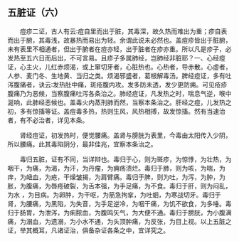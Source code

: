 ## 五脏证（六）


&emsp;&emsp;痘疹二证，古人有云∶痘自里而出于脏，其毒深，故久热而难出为重；疹自表而出于腑，其毒浅，故暴热而易出为轻。余谓此说未必然也。盖痘疹皆出于脏腑，未有表里不相通者，但出于腑者在痘亦轻，出于脏者在疹亦重。所以凡是疹子，必发热至五六日而后出，不可言易。且疹子多属肺经，岂肺经非脏耶？一、心经痘证，心主火，儿红赤烦渴，或上窜切牙者，心脏热也。心热者，导赤散。心虚者，人参、麦门冬、生地黄、当归之类。烦渴邪盛者，葛根解毒汤。脾经痘证，多有吐泻腹痛者，诀云∶发热肚中痛，斑疮腹内攻。发多防未透，发少更防痈。可见疮疹腹痛乃为恶候，当察腹痛吐泻各条治之。肺经痘证，凡发热之时，喘息气逆，喉中涎响，此肺经恶候也。盖毒火内蒸刑肺而然，当察本条治之。肝经之痘，儿发热之初，多有惊搐等证。盖痘毒多热，热则生风，风热相搏，故发惊搐。然有当速治者，有不必治者，详见本条。

&emsp;&emsp;肾经痘证，初发热时，便觉腰痛。盖肾与膀胱为表里，今毒由太阳传入少阴，所以腰痛。此其毒陷阴分，最非佳兆，宜察本条治之。

&emsp;&emsp;毒归五脏，证有不同，当详辩也。毒归于心，则为斑疹，为惊悸，为壮热，为咽干，为痛，为渴，为汗，为丹瘤，为痈疡溃烂。毒归于肺，则为咳，为喘，为痒，为衄血，为疮，干燥皱揭，为肩臂痛。毒归于脾，则为吐，为泻，为肿，为胀，为腹痛，为唇疮破裂，为舌本强，为手足痛，为不食。毒归于肝，则为闷乱，为水 ，为目病。为卵肿，为干呕，为筋急拘挛，为吐蛔，为寒战切牙。毒归于肾，为腰痛，为黑陷，为失音，为手足逆冷，为咽干痛，为饥不欲食，为多唾。毒归于肠胃，为泄泻，为痢脓血，为腹鸣矢气，为大便不通。毒归于膀胱，为小腹满痛，为溺血，为遗溺，为小水不通，为头顶肿痛，为反张，为目上视。以上五脏之证，举其概耳，凡诸证治，俱备杂证各条之中，宜详究之。

